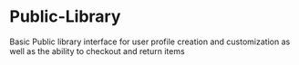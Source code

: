 # Public-Library
Basic Public library interface for user profile creation and customization as well as the ability to checkout and return items

